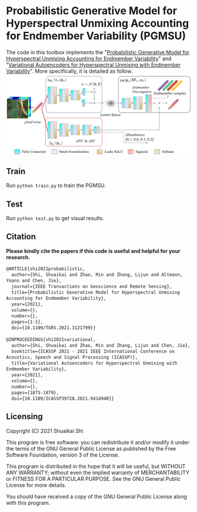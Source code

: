 # Probabilistic Generative Model for Hyperspectral Unmixing Accounting for Endmember Variability (PGMSU)

The code in this toolbox implements the "[Probabilistic Generative Model for Hyperspectral Unmixing Accounting for Endmember Variability](https://ieeexplore.ieee.org/document/9583297)" and "[Variational Autoencoders for Hyperspectral Unmixing with Endmember Variability](https://ieeexplore.ieee.org/document/9414940)". More specifically, it is detailed as follow.
![](./fig/framework.png)



## Train

Run `python train.py` to train the PGMSU.

## Test

Run `python test.py` to get visual results.

## Citation

**Please kindly cite the papers if this code is useful and helpful for your research.**

```
@ARTICLE{shi2021probabilistic,
  author={Shi, Shuaikai and Zhao, Min and Zhang, Lijun and Altmann, Yoann and Chen, Jie},
  journal={IEEE Transactions on Geoscience and Remote Sensing}, 
  title={Probabilistic Generative Model for Hyperspectral Unmixing Accounting for Endmember Variability}, 
  year={2021},
  volume={},
  number={},
  pages={1-1},
  doi={10.1109/TGRS.2021.3121799}}
  
@INPROCEEDINGS{shi2021variational,
  author={Shi, Shuaikai and Zhao, Min and Zhang, Lijun and Chen, Jie},
  booktitle={ICASSP 2021 - 2021 IEEE International Conference on Acoustics, Speech and Signal Processing (ICASSP)}, 
  title={Variational Autoencoders for Hyperspectral Unmixing with Endmember Variability}, 
  year={2021},
  volume={},
  number={},
  pages={1875-1879},
  doi={10.1109/ICASSP39728.2021.9414940}}
```

## Licensing

Copyright (C) 2021 Shuaikai Shi

This program is free software: you can redistribute it and/or modify it under the terms of the GNU General Public License as published by the Free Software Foundation, version 3 of the License.

This program is distributed in the hope that it will be useful, but WITHOUT ANY WARRANTY; without even the implied warranty of MERCHANTABILITY or FITNESS FOR A PARTICULAR PURPOSE. See the GNU General Public License for more details.

You should have received a copy of the GNU General Public License along with this program.

